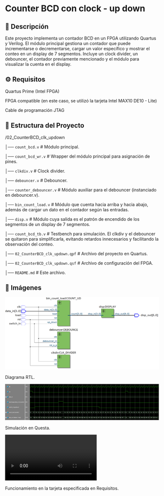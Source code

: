 # Counter BCD con clock - up down


## 📌 Descripción

Este proyecto implementa un contador BCD en un FPGA utilizando Quartus y Verilog. El módulo principal gestiona un contador que puede incrementarse o decrementarse, cargar un valor específico y mostrar el conteo en un display de 7 segmentos. Incluye un clock divider, un debouncer, el contador previamente mencionado y el módulo para visualizar la cuenta en el display.


## ⚙️ Requisitos

Quartus Prime (Intel FPGA)

FPGA compatible (en este caso, se utilizó la tarjeta Intel MAX10 DE10 - Lite)

Cable de programación JTAG


## 📂 Estructura del Proyecto

/02_CounterBCD_clk_updown

│── `count_bcd.v`     # Módulo principal.

│── `count_bcd_wr.v`  # Wrapper del módulo principal para asignación de pines.

│── `clkdiv.v`        # Clock divider.

│── `debouncer.v`     # Debouncer.

│── `counter_debouncer.v`   # Módulo auxiliar para el debouncer (instanciado en debouncer.v).

│── `bin_count_load.v`      # Módulo que cuenta hacia arriba y hacia abajo, además de cargar un dato en el contador según las entradas.

│── `disp.v`          # Módulo cuya salida es el patrón de encendido de los segmentos de un display de 7 segmentos.

│── `count_bcd_tb.v`        # Testbench para simulación. El clkdiv y el debouncer se quitaron para simplificarla, evitando retardos innecesarios y facilitando la observación del conteo.

│── `02_CounterBCD_clk_updown.qpf`   # Archivo del proyecto en Quartus.

│── `02_CounterBCD_clk_updown.qsf`   # Archivo de configuración del FPGA.

│── `README.md`       # Este archivo.


## 📸 Imágenes

![Diagrama RTL de la Práctica 2](imagenes/P02RTL.png)

Diagrama RTL.


![Simulación de la Práctica 2](imagenes/P02Ondas.png)

Simulación en Questa.


![Funcionamiento de la Práctica 2](imagenes/P02Tarjeta.mp4)

Funcionamiento en la tarjeta especificada en Requisitos.

